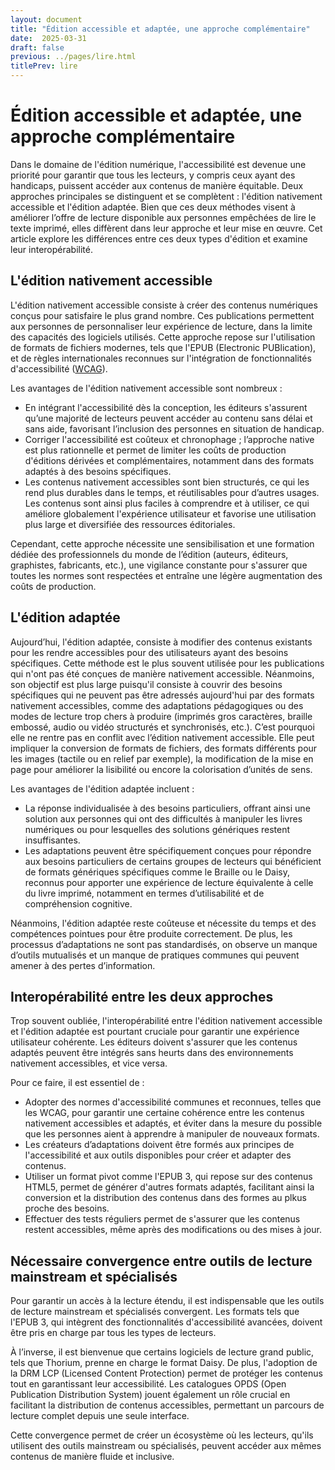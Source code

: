 ```yaml
---
layout: document
title: "Édition accessible et adaptée, une approche complémentaire"
date:  2025-03-31
draft: false
previous: ../pages/lire.html
titlePrev: lire
---
```


# Édition accessible et adaptée, une approche complémentaire

Dans le domaine de l'édition numérique, l'accessibilité est devenue une priorité pour garantir que tous les lecteurs, y compris ceux ayant des handicaps, puissent accéder aux contenus de manière équitable. Deux approches principales se distinguent et se complètent : l'édition nativement accessible et l'édition adaptée. Bien que ces deux méthodes visent à améliorer l’offre de lecture disponible aux personnes empêchées de lire le texte imprimé, elles diffèrent dans leur approche et leur mise en œuvre. Cet article explore les différences entre ces deux types d'édition et examine leur interopérabilité.

## L'édition nativement accessible

L'édition nativement accessible consiste à créer des contenus numériques conçus pour satisfaire le plus grand nombre. Ces publications permettent aux personnes de personnaliser leur expérience de lecture, dans la limite des capacités des logiciels utilisés. Cette approche repose sur l'utilisation de formats de fichiers modernes, tels que l'EPUB (Electronic PUBlication), et de règles internationales reconnues sur l'intégration de fonctionnalités d'accessibilité ([WCAG](https://www.w3.org/Translations/WCAG22-fr/)).

Les avantages de l'édition nativement accessible sont nombreux :

* En intégrant l'accessibilité dès la conception, les éditeurs s'assurent qu’une majorité de lecteurs peuvent accéder au contenu sans délai et sans aide, favorisant l’inclusion des personnes en situation de handicap.  
* Corriger l'accessibilité est coûteux et chronophage ; l’approche native est plus rationnelle et permet de limiter les coûts de production d'éditions dérivées et complémentaires, notamment dans des formats adaptés à des besoins spécifiques.   
* Les contenus nativement accessibles sont bien structurés, ce qui les rend plus durables dans le temps, et réutilisables pour d’autres usages. Les contenus sont ainsi plus faciles à comprendre et à utiliser, ce qui améliore globalement l'expérience utilisateur et favorise une utilisation plus large et diversifiée des ressources éditoriales. 

Cependant, cette approche nécessite une sensibilisation et une formation dédiée des professionnels du monde de l’édition (auteurs, éditeurs, graphistes, fabricants, etc.), une vigilance constante pour s'assurer que toutes les normes sont respectées et entraîne une légère augmentation des coûts de production. 

## L'édition adaptée

Aujourd’hui, l'édition adaptée, consiste à modifier des contenus existants pour les rendre accessibles pour des utilisateurs ayant des besoins spécifiques. Cette méthode est le plus souvent utilisée pour les publications qui n'ont pas été conçues de manière nativement accessible. Néanmoins, son objectif est plus large puisqu'il consiste à couvrir des besoins spécifiques qui ne peuvent pas être adressés aujourd'hui par des formats nativement accessibles, comme des adaptations pédagogiques ou des modes de lecture trop chers à produire (imprimés gros caractères, braille embossé, audio ou vidéo structurés et synchronisés, etc.). C’est pourquoi elle ne rentre pas en conflit avec l’édition nativement accessible. Elle peut impliquer la conversion de formats de fichiers, des formats différents pour les images (tactile ou en relief par exemple), la modification de la mise en page pour améliorer la lisibilité ou encore la colorisation d’unités de sens.

Les avantages de l'édition adaptée incluent :

* La réponse individualisée à des besoins particuliers, offrant ainsi une solution aux personnes qui ont des difficultés à manipuler les livres numériques ou pour lesquelles des solutions génériques restent insuffisantes.  
* Les adaptations peuvent être spécifiquement conçues pour répondre aux besoins particuliers de certains groupes de lecteurs qui bénéficient de formats génériques spécifiques comme le Braille ou le Daisy, reconnus pour apporter une expérience de lecture équivalente à celle du livre imprimé, notamment en termes d’utilisabilité et de compréhension cognitive.

Néanmoins, l'édition adaptée reste coûteuse et nécessite du temps et des compétences pointues pour être produite correctement. De plus, les processus d’adaptations ne sont pas standardisés, on observe un manque d’outils mutualisés et un manque de pratiques communes qui peuvent amener à des pertes d’information.

## Interopérabilité entre les deux approches

Trop souvent oubliée, l'interopérabilité entre l'édition nativement accessible et l'édition adaptée est pourtant cruciale pour garantir une expérience utilisateur cohérente. Les éditeurs doivent s'assurer que les contenus adaptés peuvent être intégrés sans heurts dans des environnements nativement accessibles, et vice versa.

Pour ce faire, il est essentiel de :

* Adopter des normes d'accessibilité communes et reconnues, telles que les WCAG, pour garantir une certaine cohérence entre les contenus nativement accessibles et adaptés, et éviter dans la mesure du possible que les personnes aient à apprendre à manipuler de nouveaux formats.  
* Les créateurs d’adaptations doivent être formés aux principes de l'accessibilité et aux outils disponibles pour créer et adapter des contenus.  
* Utiliser un format pivot comme l'EPUB 3, qui repose sur des contenus HTML5, permet de générer d'autres formats adaptés, facilitant ainsi la conversion et la distribution des contenus dans des formes au plkus proche des besoins.  
* Effectuer des tests réguliers permet de s'assurer que les contenus restent accessibles, même après des modifications ou des mises à jour.

## Nécessaire convergence entre outils de lecture mainstream et spécialisés

Pour garantir un accès à la lecture étendu, il est indispensable que les outils de lecture mainstream et spécialisés convergent. Les formats tels que l'EPUB 3, qui intègrent des fonctionnalités d'accessibilité avancées, doivent être pris en charge par tous les types de lecteurs. 

À l’inverse, il est bienvenue que certains logiciels de lecture grand public, tels que Thorium, prenne en charge le format Daisy. De plus, l'adoption de la DRM LCP (Licensed Content Protection) permet de protéger les contenus tout en garantissant leur accessibilité. Les catalogues OPDS (Open Publication Distribution System) jouent également un rôle crucial en facilitant la distribution de contenus accessibles, permettant un parcours de lecture complet depuis une seule interface. 

Cette convergence permet de créer un écosystème où les lecteurs, qu'ils utilisent des outils mainstream ou spécialisés, peuvent accéder aux mêmes contenus de manière fluide et inclusive.
